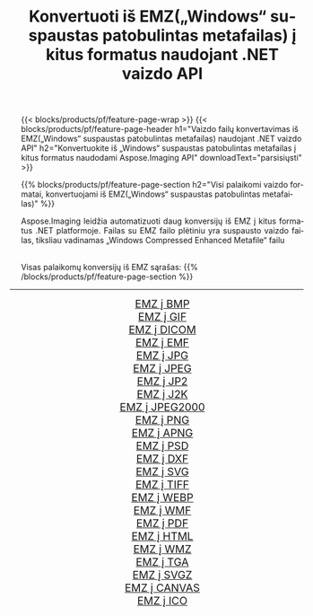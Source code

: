 ﻿---
title: Konvertuoti iš EMZ(„Windows“ suspaustas patobulintas metafailas) į kitus formatus naudojant .NET vaizdo API 
weight: 3920
url: /lt/net/conversion/from/emz 
lang: lt
langdirlevel: 2
locales: zh-hans,ja,it,ru,de,es,fr,nl,id,lt,pl,pt,vi,tr,ko,zh-hant,ar,hi,th,sv,cs,uk,he
description: Naudodami Aspose.Imaging galite lengvai konvertuoti iš EMZ(„Windows“ suspaustas patobulintas metafailas) į kitus formatus
---

{{< blocks/products/pf/feature-page-wrap >}}
{{< blocks/products/pf/feature-page-header h1="Vaizdo failų konvertavimas iš EMZ(„Windows“ suspaustas patobulintas metafailas) naudojant .NET vaizdo API" h2="Konvertuokite iš „Windows“ suspaustas patobulintas metafailas į kitus formatus naudodami Aspose.Imaging API" downloadText="parsisiųsti" >}}


{{% blocks/products/pf/feature-page-section  h2="Visi palaikomi vaizdo formatai, konvertuojami iš EMZ(„Windows“ suspaustas patobulintas metafailas)" %}}
<p align=justify>Aspose.Imaging leidžia automatizuoti daug konversijų iš EMZ į kitus formatus .NET platformoje. Failas su EMZ failo plėtiniu yra suspausto vaizdo failas, tiksliau vadinamas „Windows Compressed Enhanced Metafile“ failu</p>
<br/>
Visas palaikomų konversijų iš EMZ sąrašas:
{{% /blocks/products/pf/feature-page-section %}}
<div class="container-fluid productfamilypage bg-gray">
    <div class="convertypes bg-gray agp-content section">
        <div class="container">
		<hr style="margin-left:-20px;"/>
		<div class="row other-converters" style="gap: 10px;font-size: 19px;text-align:center;">
		    <div class='col-md-2 other-converter remove-lp remove-rp'><a href="/imaging/lt/net/conversion/emz-to-bmp" style="padding:15px;">EMZ į BMP</a></div><div class='col-md-2 other-converter remove-lp remove-rp'><a href="/imaging/lt/net/conversion/emz-to-gif" style="padding:15px;">EMZ į GIF</a></div><div class='col-md-2 other-converter remove-lp remove-rp'><a href="/imaging/lt/net/conversion/emz-to-dicom" style="padding:15px;">EMZ į DICOM</a></div><div class='col-md-2 other-converter remove-lp remove-rp'><a href="/imaging/lt/net/conversion/emz-to-emf" style="padding:15px;">EMZ į EMF</a></div><div class='col-md-2 other-converter remove-lp remove-rp'><a href="/imaging/lt/net/conversion/emz-to-jpg" style="padding:15px;">EMZ į JPG</a></div><div class='col-md-2 other-converter remove-lp remove-rp'><a href="/imaging/lt/net/conversion/emz-to-jpeg" style="padding:15px;">EMZ į JPEG</a></div><div class='col-md-2 other-converter remove-lp remove-rp'><a href="/imaging/lt/net/conversion/emz-to-jp2" style="padding:15px;">EMZ į JP2</a></div><div class='col-md-2 other-converter remove-lp remove-rp'><a href="/imaging/lt/net/conversion/emz-to-j2k" style="padding:15px;">EMZ į J2K</a></div><div class='col-md-2 other-converter remove-lp remove-rp'><a href="/imaging/lt/net/conversion/emz-to-jpeg2000" style="padding:15px;">EMZ į JPEG2000</a></div><div class='col-md-2 other-converter remove-lp remove-rp'><a href="/imaging/lt/net/conversion/emz-to-png" style="padding:15px;">EMZ į PNG</a></div><div class='col-md-2 other-converter remove-lp remove-rp'><a href="/imaging/lt/net/conversion/emz-to-apng" style="padding:15px;">EMZ į APNG</a></div><div class='col-md-2 other-converter remove-lp remove-rp'><a href="/imaging/lt/net/conversion/emz-to-psd" style="padding:15px;">EMZ į PSD</a></div><div class='col-md-2 other-converter remove-lp remove-rp'><a href="/imaging/lt/net/conversion/emz-to-dxf" style="padding:15px;">EMZ į DXF</a></div><div class='col-md-2 other-converter remove-lp remove-rp'><a href="/imaging/lt/net/conversion/emz-to-svg" style="padding:15px;">EMZ į SVG</a></div><div class='col-md-2 other-converter remove-lp remove-rp'><a href="/imaging/lt/net/conversion/emz-to-tiff" style="padding:15px;">EMZ į TIFF</a></div><div class='col-md-2 other-converter remove-lp remove-rp'><a href="/imaging/lt/net/conversion/emz-to-webp" style="padding:15px;">EMZ į WEBP</a></div><div class='col-md-2 other-converter remove-lp remove-rp'><a href="/imaging/lt/net/conversion/emz-to-wmf" style="padding:15px;">EMZ į WMF</a></div><div class='col-md-2 other-converter remove-lp remove-rp'><a href="/imaging/lt/net/conversion/emz-to-pdf" style="padding:15px;">EMZ į PDF</a></div><div class='col-md-2 other-converter remove-lp remove-rp'><a href="/imaging/lt/net/conversion/emz-to-html" style="padding:15px;">EMZ į HTML</a></div><div class='col-md-2 other-converter remove-lp remove-rp'><a href="/imaging/lt/net/conversion/emz-to-wmz" style="padding:15px;">EMZ į WMZ</a></div><div class='col-md-2 other-converter remove-lp remove-rp'><a href="/imaging/lt/net/conversion/emz-to-tga" style="padding:15px;">EMZ į TGA</a></div><div class='col-md-2 other-converter remove-lp remove-rp'><a href="/imaging/lt/net/conversion/emz-to-svgz" style="padding:15px;">EMZ į SVGZ</a></div><div class='col-md-2 other-converter remove-lp remove-rp'><a href="/imaging/lt/net/conversion/emz-to-canvas" style="padding:15px;">EMZ į CANVAS</a></div><div class='col-md-2 other-converter remove-lp remove-rp'><a href="/imaging/lt/net/conversion/emz-to-ico" style="padding:15px;">EMZ į ICO</a></div>
                </div>
        </div>
    </div>
</div>
<br/>

